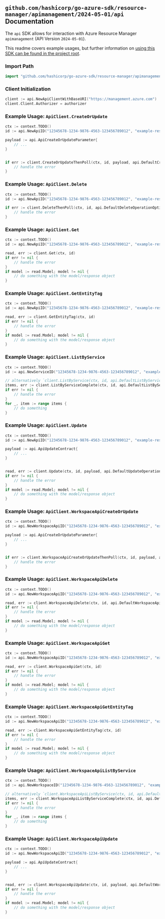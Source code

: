 
## `github.com/hashicorp/go-azure-sdk/resource-manager/apimanagement/2024-05-01/api` Documentation

The `api` SDK allows for interaction with Azure Resource Manager `apimanagement` (API Version `2024-05-01`).

This readme covers example usages, but further information on [using this SDK can be found in the project root](https://github.com/hashicorp/go-azure-sdk/tree/main/docs).

### Import Path

```go
import "github.com/hashicorp/go-azure-sdk/resource-manager/apimanagement/2024-05-01/api"
```


### Client Initialization

```go
client := api.NewApiClientWithBaseURI("https://management.azure.com")
client.Client.Authorizer = authorizer
```


### Example Usage: `ApiClient.CreateOrUpdate`

```go
ctx := context.TODO()
id := api.NewApiID("12345678-1234-9876-4563-123456789012", "example-resource-group", "serviceName", "apiId")

payload := api.ApiCreateOrUpdateParameter{
	// ...
}


if err := client.CreateOrUpdateThenPoll(ctx, id, payload, api.DefaultCreateOrUpdateOperationOptions()); err != nil {
	// handle the error
}
```


### Example Usage: `ApiClient.Delete`

```go
ctx := context.TODO()
id := api.NewApiID("12345678-1234-9876-4563-123456789012", "example-resource-group", "serviceName", "apiId")

if err := client.DeleteThenPoll(ctx, id, api.DefaultDeleteOperationOptions()); err != nil {
	// handle the error
}
```


### Example Usage: `ApiClient.Get`

```go
ctx := context.TODO()
id := api.NewApiID("12345678-1234-9876-4563-123456789012", "example-resource-group", "serviceName", "apiId")

read, err := client.Get(ctx, id)
if err != nil {
	// handle the error
}
if model := read.Model; model != nil {
	// do something with the model/response object
}
```


### Example Usage: `ApiClient.GetEntityTag`

```go
ctx := context.TODO()
id := api.NewApiID("12345678-1234-9876-4563-123456789012", "example-resource-group", "serviceName", "apiId")

read, err := client.GetEntityTag(ctx, id)
if err != nil {
	// handle the error
}
if model := read.Model; model != nil {
	// do something with the model/response object
}
```


### Example Usage: `ApiClient.ListByService`

```go
ctx := context.TODO()
id := api.NewServiceID("12345678-1234-9876-4563-123456789012", "example-resource-group", "serviceName")

// alternatively `client.ListByService(ctx, id, api.DefaultListByServiceOperationOptions())` can be used to do batched pagination
items, err := client.ListByServiceComplete(ctx, id, api.DefaultListByServiceOperationOptions())
if err != nil {
	// handle the error
}
for _, item := range items {
	// do something
}
```


### Example Usage: `ApiClient.Update`

```go
ctx := context.TODO()
id := api.NewApiID("12345678-1234-9876-4563-123456789012", "example-resource-group", "serviceName", "apiId")

payload := api.ApiUpdateContract{
	// ...
}


read, err := client.Update(ctx, id, payload, api.DefaultUpdateOperationOptions())
if err != nil {
	// handle the error
}
if model := read.Model; model != nil {
	// do something with the model/response object
}
```


### Example Usage: `ApiClient.WorkspaceApiCreateOrUpdate`

```go
ctx := context.TODO()
id := api.NewWorkspaceApiID("12345678-1234-9876-4563-123456789012", "example-resource-group", "serviceName", "workspaceId", "apiId")

payload := api.ApiCreateOrUpdateParameter{
	// ...
}


if err := client.WorkspaceApiCreateOrUpdateThenPoll(ctx, id, payload, api.DefaultWorkspaceApiCreateOrUpdateOperationOptions()); err != nil {
	// handle the error
}
```


### Example Usage: `ApiClient.WorkspaceApiDelete`

```go
ctx := context.TODO()
id := api.NewWorkspaceApiID("12345678-1234-9876-4563-123456789012", "example-resource-group", "serviceName", "workspaceId", "apiId")

read, err := client.WorkspaceApiDelete(ctx, id, api.DefaultWorkspaceApiDeleteOperationOptions())
if err != nil {
	// handle the error
}
if model := read.Model; model != nil {
	// do something with the model/response object
}
```


### Example Usage: `ApiClient.WorkspaceApiGet`

```go
ctx := context.TODO()
id := api.NewWorkspaceApiID("12345678-1234-9876-4563-123456789012", "example-resource-group", "serviceName", "workspaceId", "apiId")

read, err := client.WorkspaceApiGet(ctx, id)
if err != nil {
	// handle the error
}
if model := read.Model; model != nil {
	// do something with the model/response object
}
```


### Example Usage: `ApiClient.WorkspaceApiGetEntityTag`

```go
ctx := context.TODO()
id := api.NewWorkspaceApiID("12345678-1234-9876-4563-123456789012", "example-resource-group", "serviceName", "workspaceId", "apiId")

read, err := client.WorkspaceApiGetEntityTag(ctx, id)
if err != nil {
	// handle the error
}
if model := read.Model; model != nil {
	// do something with the model/response object
}
```


### Example Usage: `ApiClient.WorkspaceApiListByService`

```go
ctx := context.TODO()
id := api.NewWorkspaceID("12345678-1234-9876-4563-123456789012", "example-resource-group", "serviceName", "workspaceId")

// alternatively `client.WorkspaceApiListByService(ctx, id, api.DefaultWorkspaceApiListByServiceOperationOptions())` can be used to do batched pagination
items, err := client.WorkspaceApiListByServiceComplete(ctx, id, api.DefaultWorkspaceApiListByServiceOperationOptions())
if err != nil {
	// handle the error
}
for _, item := range items {
	// do something
}
```


### Example Usage: `ApiClient.WorkspaceApiUpdate`

```go
ctx := context.TODO()
id := api.NewWorkspaceApiID("12345678-1234-9876-4563-123456789012", "example-resource-group", "serviceName", "workspaceId", "apiId")

payload := api.ApiUpdateContract{
	// ...
}


read, err := client.WorkspaceApiUpdate(ctx, id, payload, api.DefaultWorkspaceApiUpdateOperationOptions())
if err != nil {
	// handle the error
}
if model := read.Model; model != nil {
	// do something with the model/response object
}
```
